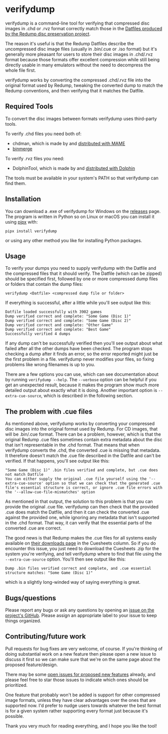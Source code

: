 # verifydump

verifydump is a command-line tool for verifying that compressed disc images in .chd or .rvz format correctly match those in the [Datfiles produced by the Redump disc preservation project](http://redump.org/downloads/).

The reason it's useful is that the Redump Datfiles describe the uncompressed disc image files (usually in .bin/.cue or .iso format) but it's generally more pleasant for users to store their disc images in .chd/.rvz format because those formats offer excellent compression while still being directly usable in many emulators without the need to decompress the whole file first.

verifydump works by converting the compressed .chd/.rvz file into the original format used by Redump, tweaking the converted dump to match the Redump conventions, and then verifying that it matches the Datfile.

## Required Tools

To convert the disc images between formats verifydump uses third-party tools.

To verify .chd files you need both of:
- chdman, which is made by and [distributed with MAME](https://www.mamedev.org/release.html)
- [binmerge](https://github.com/putnam/binmerge)

To verify .rvz files you need:
- DolphinTool, which is made by and [distributed with Dolphin](https://dolphin-emu.org/download/)

The tools must be available in your system's PATH so that verifydump can find them.

## Installation

You can download a .exe of verifydump for Windows on the [releases](releases) page. The program is written in Python so on Linux or macOS you can install it using [pipx](https://pypa.github.io/pipx/) with:
```Shell
pipx install verifydump
```
or using any other method you like for installing Python packages.

## Usage

To verify your dumps you need to supply verifydump with the Datfile and the compressed files that it should verify. The Datfile (which can be zipped) should be specified first, followed by one or more compressed dump files or folders that contain the dump files:
```Shell
verifydump <Datfile> <compressed dump file or folder>
```

If everything is successful, after a little while you'll see output like this:
```
Datfile loaded successfully with 3902 games
Dump verified correct and complete: "Some Game (Disc 1)"
Dump verified correct and complete: "Some Game (Disc 2)"
Dump verified correct and complete: "Other Game"
Dump verified correct and complete: "Best Game"
Successfully verified 4 dumps
```

If any dump can't be successfully verified then you'll see output about what failed after all the other dumps have been checked. The program stops checking a dump after it finds an error, so the error reported might just be the first problem in a file. verifydump never modifies your files, so fixing problems like wrong filenames is up to you.

There are a few options you can use, which can see documentation about by running `verifydump --help`. The `--verbose` option can be helpful if you get an unexpected result, because it makes the program show much more detailed output about exactly what it is doing. Another important option is `--extra-cue-source`, which is described in the following section.

## The problem with .cue files

As mentioned above, verifydump works by converting your compressed disc images into the original format used by Redump. For CD images, that will be .bin/.cue format. There can be a problem, however, which is that the original Redump .cue files sometimes contain extra metadata about the disc that isn't representable in the .chd format. That means that when verifydump converts the .chd, the converted .cue is missing that metadata. It therefore doesn't match the .cue file described in the Datfile and can't be verified. If that happens, you'll see output like this:
```
"Some Game (Disc 1)" .bin files verified and complete, but .cue does not match Datfile
You can either supply the original .cue file yourself using the '--extra-cue-source' option so that we can check that the generated .cue file's essential structure is correct, or ignore .cue file errors with the '--allow-cue-file-mismatches' option
```

As mentioned in that output, the solution to this problem is that you can provide the original .cue file. verifydump can then check that the provided .cue does match the Datfile, and then it can check the converted .cue against the provided one, while ignoring any metadata that isn't supported in the .chd format. That way, it can verify that the essential parts of the converted .cue are correct.

The good news is that Redump makes the .cue files for all systems easily available on [their downloads page](http://redump.org/downloads/) in the Cuesheets column. So if you do encounter this issue, you just need to download the Cuesheets .zip for the system you're verifying, and tell verifydump where to find that file using the `--extra-cue-source` option. You'll then see output like this:
```
Dump .bin files verified correct and complete, and .cue essential structure matches: "Some Game (Disc 1)"
```
which is a slightly long-winded way of saying everything is great.

## Bugs/questions

Please report any bugs or ask any questions by opening an [issue on the project's GitHub](issues). Please assign an appropriate label to your issue to keep things organized.

## Contributing/future work

Pull requests for bug fixes are very welcome, of course. If you're thinking of doing substantial work on a new feature then please open a new issue to discuss it first so we can make sure that we're on the same page about the proposed feature/design.

There may be some [open issues for proposed new features](labels/enhancement) already, and please feel free to star those issues to indicate which ones should be prioritized.

One feature that probably won't be added is support for other compressed image formats, unless they have clear advantages over the ones that are supported now. I'd prefer to nudge users towards whatever the best format is for a given system rather supporting every format just because it's possible.

Thank you very much for reading everything, and I hope you like the tool!
